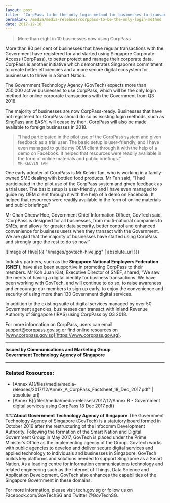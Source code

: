 ```yaml
---
layout: post
title:  "CorpPass to be the only login method for businesses to transact with the Government from Q3 2018"
permalink: /media/media-releases/corppass-to-be-the-only-login-method
date: 2017-12-18
---
```

> More than eight in 10 businesses now using CorpPass

More than 80 per cent of businesses that have regular transactions with the Government have registered for and started using Singapore Corporate Access (CorpPass), to better protect and manage their corporate data. CorpPass is another initiative which demonstrates Singapore’s commitment to create better efficiencies and a more secure digital ecosystem for businesses to thrive in a Smart Nation.

The Government Technology Agency (GovTech) expects more than 250,000 active businesses to use CorpPass, which will be the only login method for online corporate transactions with the Government from Q3 2018.

The majority of businesses are now CorpPass-ready. Businesses that have not registered for CorpPass should do so as existing login methods, such as SingPass and EASY, will cease by then. CorpPass will also be made available to foreign businesses in 2018. 

> “I had participated in the pilot use of the CorpPass system and given feedback as a trial user. The basic setup is user-friendly, and I have even managed to guide my OEM client through it with the help of a demo on Facebook. It helped that resources were readily available in the form of online materials and public briefings.”  
`MR KELVIN TAN`


One early adopter of CorpPass is Mr Kelvin Tan, who is working in a family-owned SME dealing with bottled food products. Mr Tan said, “I had participated in the pilot use of the CorpPass system and given feedback as a trial user. The basic setup is user-friendly, and I have even managed to guide my OEM client through it with the help of a demo on Facebook. It helped that resources were readily available in the form of online materials and public briefings.” 

Mr Chan Cheow Hoe, Government Chief Information Officer, GovTech said, “CorpPass is designed for all businesses, from multi-national companies to SMEs, and allows for greater data security, better control and enhanced convenience for business users when they transact with the Government. We are glad that the majority of businesses have started using CorpPass and strongly urge the rest to do so now.” 

![Image of Hive]({{ "/images/govtech-hive.jpg" | absolute_url }})

Industry partners, such as the **Singapore National Employers Federation (SNEF)**, have also been supportive in promoting CorpPass to their members. Mr Koh Juan Kiat, Executive Director of SNEF, shared, “We saw the merits of having a digital identity for business transactions. We have been working with GovTech, and will continue to do so, to raise awareness and encourage our members to sign up early, to enjoy the convenience and security of using more than 130 Government digital services.

In addition to the existing suite of digital services managed by over 50 Government agencies, businesses can transact with Inland Revenue Authority of Singapore (IRAS) using CorpPass by Q3 2018.

For more information on CorpPass, users can email [support@corppass.gov.sg](mailto:support@corppass.gov.sg) or find online resources on [www.corppass.gov.sg](https://www.corppass.gov.sg). 

---

**Issued by Communications and Marketing Group**  
**Government Technology Agency of Singapore**

---

### **Related Rosources:**
* [Annex A](/files/media/media-releases/2017/12/Annex_A_CorpPass_Factsheet_18_Dec_2017.pdf" | absolute_url)  
* [Annex B](/files/media/media-releases/2017/12/Annex B - Government digital services using CorpPass 18 Dec 2017.pdf)

###**About Government Technology Agency of Singapore**
The Government Technology Agency of Singapore (GovTech) is a statutory board formed in October 2016 after the restructuring of the Infocomm Development Authority. Following the formation of the Smart Nation and Digital Government Group in May 2017, GovTech is placed under the Prime Minister’s Office as the implementing agency of the Group. 
GovTech works with public agencies to develop and deliver secure digital services and applied technology to individuals and businesses in Singapore. GovTech builds key platforms and solutions needed to support Singapore as a Smart Nation. As a leading centre for information communications technology and related engineering such as the Internet of Things, Data Science and Application Development, GovTech also enhances the capabilities of the Singapore Government in these domains. 

For more information, please visit tech.gov.sg or follow us on Facebook.com/GovTechSG and Twitter @GovTechSG. 
